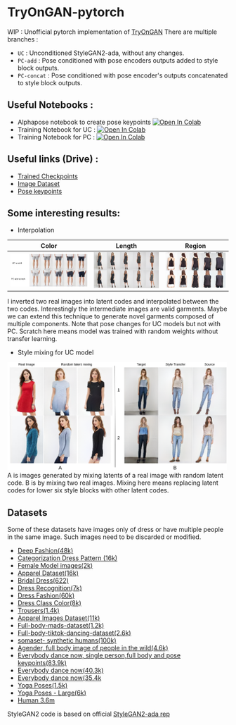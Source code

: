 # TryOnGAN-pytorch

WIP : Unofficial pytorch implementation of [TryOnGAN](https://arxiv.org/pdf/2101.02285.pdf)
There are multiple branches :
* `UC` : Unconditioned StyleGAN2-ada, without any changes.
* `PC-add` : Pose conditioned with pose encoders outputs added to style block outputs.
* `PC-concat` : Pose conditioned with pose encoder's outputs concatenated to style block outputs.


## Useful Notebooks :
* Alphapose notebook to create pose keypoints [![Open In Colab](https://colab.research.google.com/assets/colab-badge.svg)](https://colab.research.google.com/drive/1vGjUZ8rm5HdkAOzqaM3cfYXUH3WaHH8L?usp=sharing)
* Training Notebook for UC : [![Open In Colab](https://colab.research.google.com/assets/colab-badge.svg)](https://github.com/confifu/TryOnGAN-pytorch/blob/main/notebooks/UC.ipynb)
* Training Notebook for PC : [![Open In Colab](https://colab.research.google.com/assets/colab-badge.svg)](https://github.com/confifu/TryOnGAN-pytorch/blob/main/notebooks/PC.ipynb)


## Useful links (Drive) :
* [Trained Checkpoints](https://drive.google.com/drive/folders/1_GxdMeMDhGcFlGowQg10dANO1liS0v4Z?usp=sharing)
* [Image Dataset](https://drive.google.com/file/d/1r_Pz2gk1Sp2sjYS7cj9oYUMbLGo9EyZS/view?usp=sharing)
* [Pose keypoints](https://drive.google.com/file/d/1XryABeNxvzsdjEY7j4ed2m4G-we0n0md/view?usp=sharing)

## Some interesting results:
* Interpolation

Color                      |  Length                  | Region
:-------------------------:|:-------------------------:|:-------------------------:
![](images/color_interpolation.png) |![](images/length_interpolation.png)|![](images/region_interpolation.png)

I inverted two real images into latent codes and interpolated between the two codes. Interestingly the intermediate images are valid garments. Maybe we can extend this technique to generate novel garments composed of multiple components. Note that pose changes for UC models but not with PC. Scratch here means model was trained with random weights without transfer learning.
* Style mixing for UC model
<img src="images/latent_mixing.png" width="500"> 
A is images generated by mixing latents of a real image with random latent code. B is by mixing two real images. Mixing here means replacing latent codes for lower six style blocks with other latent codes.


## Datasets
Some of these datasets have images only of dress or have multiple people in the same image. Such images need to be discarded or modified.

* [Deep Fashion(48k)](https://drive.google.com/drive/folders/0B7EVK8r0v71pTHhMenkxbE9fTVk?resourcekey=0-vTjoKh5LuocS_K3yxycXIg&usp=sharing)
* [Categorization Dress Pattern (16k)](https://data.world/crowdflower/categorization-dress-patterns)
* [Female Model images(2k)](https://www.kaggle.com/mercymeilya/2243-pictures-of-female-models-from-modelmangemt)
* [Apparel Dataset(16k)](https://www.kaggle.com/kaiska/apparel-dataset)
* [Bridal Dress(622)](https://www.kaggle.com/elhamazizi/bridal-dress)
* [Dress Recognition(7k)](https://www.kaggle.com/guardian222/dress-recognition)
* [Dress Fashion(60k)](https://www.kaggle.com/ssr123456/dressfasion)
* [Dress Class Color(8k)](https://www.kaggle.com/ssr123456/dress-class-color)
* [Trousers(1.4k)](https://www.kaggle.com/ssr123456/dress-trousers)
* [Apparel Images Dataset(11k)](https://www.kaggle.com/trolukovich/apparel-images-dataset)
* [Full-body-mads-dataset(1.2k)](https://www.kaggle.com/tapakah68/segmentation-full-body-mads-dataset)
* [Full-body-tiktok-dancing-dataset(2.6k)](https://www.kaggle.com/tapakah68/segmentation-full-body-tiktok-dancing-dataset)
* [somaset- synthetic humans(100k)](https://www.kaggle.com/vicolab/somaset)
* [Agender, full body image of people in the wild(4.6k)](https://www.kaggle.com/mayank735/agender)
* [Everybody dance now, single person,full body and pose keypoints(83.9k)](https://www.kaggle.com/amoghmisra27/everybody-dance-now1)
* [Everybody dance now(40.3k)](https://www.kaggle.com/lalitmohan4398/everybody-dance-nowsubject-2)
* [Everybody dance now(35.4k](https://www.kaggle.com/lalitmohan4398/everbody-dance-now-subject-3)
* [Yoga Poses(1.5k)](https://www.kaggle.com/niharika41298/yoga-poses-dataset)
* [Yoga Poses - Large(6k)](https://www.kaggle.com/shrutisaxena/yoga-pose-image-classification-dataset)
* [Human 3.6m](http://vision.imar.ro/human3.6m/description.php)

StyleGAN2 code is based on official [StyleGAN2-ada rep](https://github.com/NVlabs/stylegan2-ada-pytorch)

